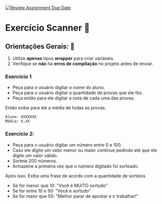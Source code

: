 [![Review Assignment Due Date](https://classroom.github.com/assets/deadline-readme-button-22041afd0340ce965d47ae6ef1cefeee28c7c493a6346c4f15d667ab976d596c.svg)](https://classroom.github.com/a/L8Xgc35g)
# Exercício Scanner 📎

## Orientações Gerais: 🚨
1. Utilize **apenas** tipos **wrapper** para criar variáveis.
2. Verifique se **não** há **erros de compilação** no projeto antes de enviar.

### Exercício 1
* Peça para o usuário digitar o nome do aluno.
* Peça para o usuário digitar a quantidade de provas que ele fez.
* Peça então para ele digitar a nota de cada uma das provas.

Então exiba para ele a média de todas as provas.
```
Aluno: XXXXXXX
Média: X,XX
```

### Exercício 2:

* Peça para o usuário digitar um número entre 0 e 100.
* Caso ele digite um valor menor ou maior continue pedindo até que ele digite um valor válido.
* Sorteie 200 números.
* Armazene a primeira vez que o número digitado foi sorteado.

Após isso. Exiba uma frase de acordo com a quantidade de sorteios
  * Se for menor que 10: "Você é MUITO sortudo"
  * Se for entre 10 e 50: "Você é sortudo"
  * Se for maior que 50: "Melhor parar de apostar e ir trabalhar!"
